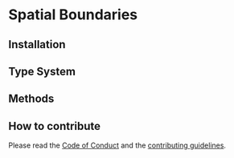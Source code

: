 # Spatial Boundaries

## Installation

## Type System

## Methods

## How to contribute

Please read the [Code of Conduct][CoC] and the [contributing guidelines][contr].

[CoC]: https://github.com/EcoJulia/SpatialBoundaries.jl/blob/master/CODE_OF_CONDUCT.md
[contr]: https://github.com/EcoJulia/SpatialBoundaries.jl/blob/master/CONTRIBUTING.md
